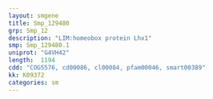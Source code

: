 ```yaml
---
layout: smgene
title: Smp_129480
grp: Smp_12
description: "LIM:homeobox protein Lhx1"
smp: Smp_129480.1
uniprot: "G4VH42"
length:  1194
cdd: "COG5576, cd00086, cl00084, pfam00046, smart00389"
kk: K09372
categories: sm
---
```

